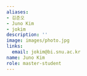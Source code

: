 ```yaml
---
aliases:
- 김준오
- Juno Kim
- jokim
description: ''
image: images/photo.jpg
links:
  email: jokim@bi.snu.ac.kr
name: Juno Kim
role: master-student
---
```

